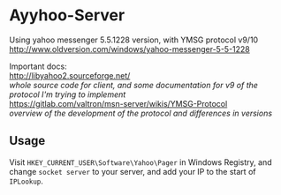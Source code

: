 # Ayyhoo-Server
Using yahoo messenger 5.5.1228 version, with YMSG protocol v9/10  
http://www.oldversion.com/windows/yahoo-messenger-5-5-1228  


Important docs:  
http://libyahoo2.sourceforge.net/  
*whole source code for client, and some documentation for v9 of the protocol I'm trying to implement*  
https://gitlab.com/valtron/msn-server/wikis/YMSG-Protocol  
*overview of the development of the protocol and differences in versions*  

## Usage
Visit `HKEY_CURRENT_USER\Software\Yahoo\Pager` in Windows Registry, and change `socket server` to your server, and add your IP to the start of `IPLookup`.
